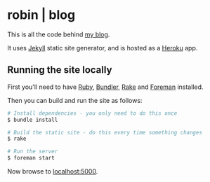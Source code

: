robin | blog
====================

This is all the code behind [my blog](http://robinwinslow.co.uk).

It uses [Jekyll](https://github.com/mojombo/jekyll) static site generator, and is hosted as a [Heroku](https://www.heroku.com/) app.

Running the site locally
---

First you'll need to have [Ruby](http://www.ruby-lang.org/en/), [Bundler](http://gembundler.com/), [Rake](http://rake.rubyforge.org/) and [Foreman](http://theforeman.org/) installed.

Then you can build and run the site as follows:

``` bash
# Install dependencies - you only need to do this once
$ bundle install

# Build the static site - do this every time something changes
$ rake

# Run the server
$ foreman start
```

Now browse to [localhost:5000](http://localhost:5000).
